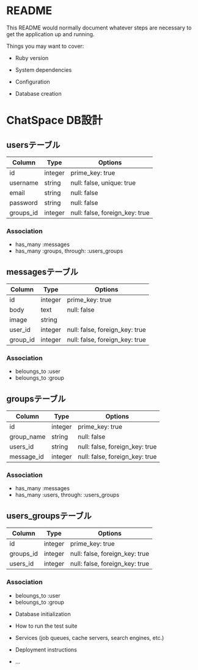 # README

This README would normally document whatever steps are necessary to get the
application up and running.

Things you may want to cover:

* Ruby version

* System dependencies

* Configuration

* Database creation
# ChatSpace DB設計
## usersテーブル
|Column|Type|Options|
|------|----|-------|
|id|integer|prime_key: true|
|username|string|null: false, unique: true|
|email|string|null: false|
|password|string|null: false|
|groups_id|integer|null: false, foreign_key: true|

### Association
- has_many :messages
- has_many :groups, through:  :users_groups

## messagesテーブル
|Column|Type|Options|
|------|----|-------|
|id|integer|prime_key: true|
|body|text|null: false|
|image|string||
|user_id|integer|null: false, foreign_key: true|
|group_id|integer|null: false, foreign_key: true|

### Association
- beloungs_to :user
- beloungs_to :group

## groupsテーブル
|Column|Type|Options|
|------|----|-------|
|id|integer|prime_key: true|
|group_name|string|null: false|
|users_id|string|null: false, foreign_key: true|
|message_id|integer|null: false, foreign_key: true|

### Association
- has_many :messages
- has_many :users, through:  :users_groups

## users_groupsテーブル
|Column|Type|Options|
|------|----|-------|
|id|integer|prime_key: true|
|groups_id|integer|null: false, foreign_key: true|
|users_id|integer|null: false, foreign_key: true|

### Association
- beloungs_to :user
- beloungs_to :group

* Database initialization

* How to run the test suite

* Services (job queues, cache servers, search engines, etc.)

* Deployment instructions

* ...
